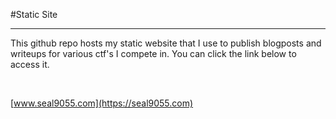 #Static Site

-----------------------------------------------------------------------------------------------

This github repo hosts my static website that I use to publish blogposts and writeups for various ctf's I compete in. You can click the link below to access it.

<br>

[www.seal9055.com](https://seal9055.com)
